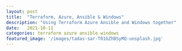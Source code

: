```yaml
---
layout: post
title:  "Terraform, Azure, Ansible & Windows"
description: "Using Terraform Azure Ansible and Windows together"
date:   2021-10-11
categories: terraform azure ansible windows
featured_image: '/images/tadas-sar-T01GZhBSyMQ-unsplash.jpg'
---
```


